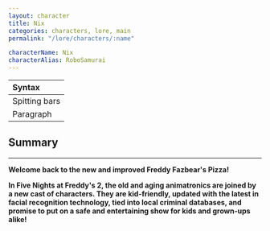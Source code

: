 ```yaml
---
layout: character
title: Nix
categories: characters, lore, main
permalink: "/lore/characters/:name"

characterName: Nix
characterAlias: RoboSamurai
---
```


| Syntax |
| :----------- |
| Spitting bars
| Paragraph

## **Summary**
---
<b>

Welcome back to the new and improved Freddy Fazbear's Pizza!

In Five Nights at Freddy's 2, the old and aging animatronics are joined by a new cast of characters. They are kid-friendly, updated with the latest in facial recognition technology, tied into local criminal databases, and promise to put on a safe and entertaining show for kids and grown-ups alike! 